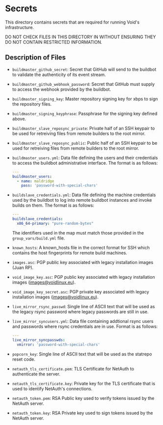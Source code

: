 # Secrets

This directory contains secrets that are required for running Void's infrastructure.

DO NOT CHECK FILES IN THIS DIRECTORY IN WITHOUT ENSURING THEY DO NOT
CONTAIN RESTRICTED INFORMATION.

## Description of Files

  * `buildmaster_github_secret`: Secret that GitHub will send to the
    buildbot to validate the authenticity of its event stream.
  * `buildmaster_github_webhook_password`: Secret that GitHub must
    supply to access the webhook provided by the buildbot.
  * `buildmaster_signing_key`: Master repository signing key for xbps
    to sign the repository files.
  * `buildmaster_signing_keyphrase`: Passphrase for the signing key
    defined above.
  * `buildmaster_slave_reposync_private`: Private half of an SSH
    keypair to be used for retreiving files from remote builders to
    the root mirror.
  * `buildmaster_slave_reposync_public`: Public half of an SSH
    keypair to be used for retreiving files from remote builders to
    the root mirror.
  * `buildmaster_users.yml`: Data file defining the users and their
    credentials to access the buildbot administrative interface.  The
    format is as follows:

    ```yaml
    ---
    buildmaster_users:
      - name: maldridge
        pass: 'password-with-special-chars'
    ```

  * `buildslave_credentials.yml`: Data file defining the machine
    credentials used by the buildbot to log into remote buildbot
    instances and invoke builds on them.  The format is as follows:

    ```yaml
    ---
    buildslave_credentials:
      x86_64-primary: "pure-random-bytes"
    ```

    The identifiers used in the map must match those provided in the
    `group_vars/build.yml` file.

  * `known_hosts`: A known_hosts file in the correct format for SSH
    which contains the host fingerprints for remote build machines.
  * `images.asc`: PGP public key associated with legacy installation
    images (Juan RP).
  * `void_image_key.asc`: PGP public key associated with legacy
    installation images (images@voidlinux.eu).
  * `void_image_key_secret.asc`: PGP private key associated with
    legacy installation images (images@voidlinux.eu).
  * `live_mirror_rsync_passwd`: Single line of ASCII text that will be
    used as the legacy rsync password where legacy passwords are still
    in use.
  * `live_mirror_syncusers.yml`: Data file containing addtional rsync
    users and passwords where rsync credentials are in use.  Format is
    as follows:

    ```yaml
    ---
    live_mirror_syncpasswds:
      vmirror: 'password-with-special-chars'
    ```

  * `popcorn_key`: Single line of ASCII text that will be used as the
    statrepo reset code.
  * `netauth_tls_certificate.pem`: TLS Certificate for NetAuth to
    authenticate the server.
  * `netauth_tls_certificate.key`: Private key for the TLS certificate
    that is used to identify NetAuth's connections.
  * `netauth_token.pem`: RSA Public key used to verify tokens issued by
    the NetAuth server.
  * `netauth_token.key`: RSA Private key used to sign tokens issued by
    the NetAuth server.
